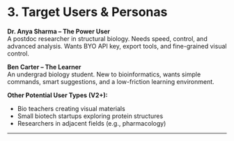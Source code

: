 # 3. Target Users & Personas

**Dr. Anya Sharma – The Power User**  
A postdoc researcher in structural biology. Needs speed, control, and advanced analysis. Wants BYO API key, export tools, and fine-grained visual control.

**Ben Carter – The Learner**  
An undergrad biology student. New to bioinformatics, wants simple commands, smart suggestions, and a low-friction learning environment.

**Other Potential User Types (V2+):**
- Bio teachers creating visual materials
- Small biotech startups exploring protein structures
- Researchers in adjacent fields (e.g., pharmacology)

---

